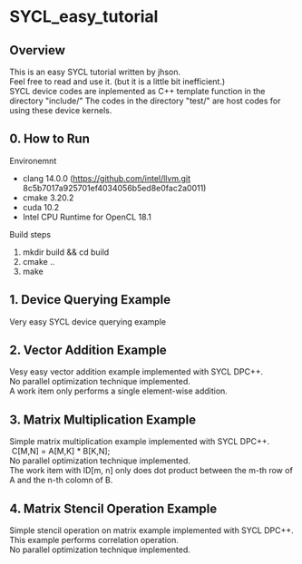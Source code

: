 # SYCL_easy_tutorial

## Overview
This is an easy SYCL tutorial written by jhson.  
Feel free to read and use it. (but it is a little bit inefficient.)  
SYCL device codes are inplemented as C++ template function in the directory "include/"
The codes in the directory "test/" are host codes for using these device kernels.

## 0. How to Run
Environemnt
- clang 14.0.0 (https://github.com/intel/llvm.git 8c5b7017a925701ef4034056b5ed8e0fac2a0011)
- cmake 3.20.2
- cuda 10.2
- Intel CPU Runtime for OpenCL 18.1
  
Build steps
1. mkdir build && cd build
2. cmake ..
3. make

## 1. Device Querying Example
Very easy SYCL device querying example   
  
  
## 2. Vector Addition Example
Vesy easy vector addition example implemented with SYCL DPC++.    
No parallel optimization technique implemented.    
A work item only performs a single element-wise addition.  
    
## 3. Matrix Multiplication Example
Simple matrix multiplication example implemented with SYCL DPC++.  
&nbsp;C[M,N] = A[M,K] * B[K,N];  
No parallel optimization technique implemented.    
The work item with ID[m, n] only does dot product between the m-th row of A and the n-th colomn of B.   
  
## 4. Matrix Stencil Operation Example
Simple stencil operation on matrix example implemented with SYCL DPC++.  
This example performs correlation operation.  
No parallel optimization technique implemented.    